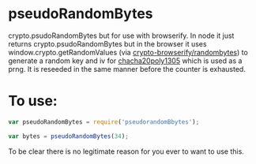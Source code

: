 pseudoRandomBytes
===

crypto.psudoRandomBytes but for use with browserify.  In node it just returns crypto.psudoRandomBytes but in the browser it uses window.crypto.getRandomValues (via [crypto-browserify/randombytes](https://github.com/crypto-browserify/randombytes)) to generate a random key and iv for [chacha20poly1305](https://github.com/calvinmetcalf/chacha20poly1305) which is used as a prng. It is reseeded in the same manner before the counter is exhausted.

To use:
====

```js
var pseudoRandomBytes = require('pseudorandomBbytes');

var bytes = pseudoRandomBytes(34);
```


To be clear there is no legitimate reason for you ever to want to use this.
